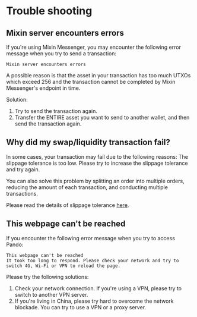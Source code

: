 # Trouble shooting

## Mixin server encounters errors

If you're using Mixin Messenger, you may encounter the following error message when you try to send a transaction:

```
Mixin server encounters errors
```

A possible reason is that the asset in your transaction has too much UTXOs which exceed 256 and the transaction cannot be completed by Mixin Messenger's endpoint in time. 

Solution:

1. Try to send the transaction again.
2. Transfer the ENTIRE asset you want to send to another wallet, and then send the transaction again.

## Why did my swap/liquidity transaction fail?

In some cases, your transaction may fail due to the following reasons: The slippage tolerance is too low. Please try to increase the slippage tolerance and try again.

You can also solve this problem by splitting an order into multiple orders, reducing the amount of each transaction, and conducting multiple transactions.

Please read the details of slippage tolerance [here](./trade.md#slippage-tolerance).

## This webpage can't be reached

If you encounter the following error message when you try to access Pando:

```
This webpage can't be reached
It took too long to respond. Please check your network and try to switch 4G, Wi-Fi or VPN to reload the page.
```

Please try the following solutions:
1. Check your network connection. If you're using a VPN, please try to switch to another VPN server.
2. If you're living in China, please try hard to overcome the network blockade. You can try to use a VPN or a proxy server.


